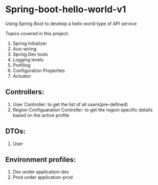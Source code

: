 # Spring-boot-hello-world-v1
Using Spring Boot to develop a hello world type of API service

Topics covered in this project:
1. Spring Initializer
2. Auo-wiring
3. Spring Dev tools
4. Logging levels
5. Profiling
6. Configuration Properties
7. Actuator


## Controllers:
1. User Controller: to get the list of all users(pre-defined)
2. Region Configuaration Controller: to get the region specific details based on the active profile

## DTOs:
1. User

## Environment profiles:
1. Dev under application-dev
2. Prod under application-prod

